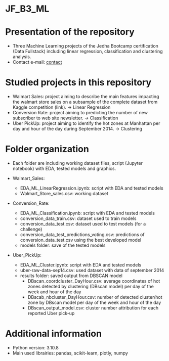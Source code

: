 ﻿# JF_B3_ML

# Presentation of the repository
- Three Machine Learning projects of the Jedha Bootcamp certification (Data Fullstack) including linear regression, classification and clustering analysis.
- Contact e-mail: [contact](noyer.estelle@gmail.com)

# Studied projects in this repository
- Walmart Sales: project aiming to describe the main features impacting the walmart store sales on a subsample of the complete dataset from Kaggle competition (link). -> Linear Regression
- Conversion Rate: project aiming to predicting the number of new subscriber to web site newsletter. -> Classification
- Uber PickUp: project aiming to identify the hot zones at Manhattan per day and hour of the day during September 2014. -> Clustering

# Folder organization
- Each folder are including working dataset files, script (Jupyter notebook) with EDA, tested models and graphics.
- Walmart_Sales:
    - EDA_ML_LinearRegression.ipynb: script with EDA and tested models
    - Walmart_Store_sales.csv: working dataset

- Conversion_Rate:
    - EDA_ML_Classification.ipynb: script with EDA and tested models
    - conversion_data_train.csv: dataset used to train models
    - conversion_data_test.csv: dataset used to test models (for a challenge)
    - conversion_data_test_predictions_voting.csv: predictions of conversion_data_test.csv using the best developed model
    - models folder: save of the tested models

- Uber_PickUp:
    - EDA_ML_Cluster.ipynb: script with EDA and tested models
    - uber-raw-data-sep14.csv: used dataset with data of september 2014
    - results folder: saved output from DBSCAN model
        - DBscan_coordcluster_DayHour.csv: average coordinates of hot zones detected by clustering (DBscan model) per day of the week and hour of the day
        - DBscab_nbcluster_DayHour.csv: number of detected cluster/hot zone by DBscan model per day of the week and hour of the day
        - DBscan_output_model.csv: cluster number attribution for each reported Uber pick-up

# Additional information
- Python version: 3.10.8
- Main used librairies: pandas, scikit-learn, plotly, numpy
